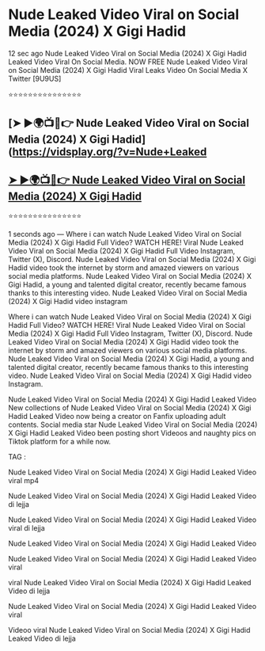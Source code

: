 ﻿# Nude Leaked Video Viral on Social Media (2024) X Gigi Hadid



12 sec ago Nude Leaked Video Viral on Social Media (2024) X Gigi Hadid Leaked Video Viral On Social Media. NOW FREE Nude Leaked Video Viral on Social Media (2024) X Gigi Hadid Viral Leaks Video On Social Media X Twitter [9U9US]

⭐⭐⭐⭐⭐⭐⭐⭐⭐⭐⭐⭐⭐⭐⭐

## [➤ ►🌍📺📱👉 Nude Leaked Video Viral on Social Media (2024) X Gigi Hadid](https://vidsplay.org/?v=Nude+Leaked

## [➤ ►🌍📺📱👉 Nude Leaked Video Viral on Social Media (2024) X Gigi Hadid](https://vidsplay.org/?v=Nude+Leaked)


⭐⭐⭐⭐⭐⭐⭐⭐⭐⭐⭐⭐⭐⭐⭐



1 seconds ago — Where i can watch Nude Leaked Video Viral on Social Media (2024) X Gigi Hadid Full Video? WATCH HERE! Viral Nude Leaked Video Viral on Social Media (2024) X Gigi Hadid Full Video Instagram, Twitter (X), Discord. Nude Leaked Video Viral on Social Media (2024) X Gigi Hadid video took the internet by storm and amazed viewers on various social media platforms. Nude Leaked Video Viral on Social Media (2024) X Gigi Hadid, a young and talented digital creator, recently became famous thanks to this interesting video. Nude Leaked Video Viral on Social Media (2024) X Gigi Hadid video instagram

Where i can watch Nude Leaked Video Viral on Social Media (2024) X Gigi Hadid Full Video? WATCH HERE! Viral Nude Leaked Video Viral on Social Media (2024) X Gigi Hadid Full Video Instagram, Twitter (X), Discord. Nude Leaked Video Viral on Social Media (2024) X Gigi Hadid video took the internet by storm and amazed viewers on various social media platforms. Nude Leaked Video Viral on Social Media (2024) X Gigi Hadid, a young and talented digital creator, recently became famous thanks to this interesting video. Nude Leaked Video Viral on Social Media (2024) X Gigi Hadid video Instagram.

Nude Leaked Video Viral on Social Media (2024) X Gigi Hadid Leaked Video New collections of Nude Leaked Video Viral on Social Media (2024) X Gigi Hadid Leaked Video now being a creator on Fanfix uploading adult contents. Social media star Nude Leaked Video Viral on Social Media (2024) X Gigi Hadid Leaked Video been posting short Videoos and naughty pics on Tiktok platform for a while now.

TAG :

 

Nude Leaked Video Viral on Social Media (2024) X Gigi Hadid Leaked Video viral mp4

 

Nude Leaked Video Viral on Social Media (2024) X Gigi Hadid Leaked Video di lejja

 

Nude Leaked Video Viral on Social Media (2024) X Gigi Hadid Leaked Video viral di lejja

 

Nude Leaked Video Viral on Social Media (2024) X Gigi Hadid Leaked Video

 

Nude Leaked Video Viral on Social Media (2024) X Gigi Hadid Leaked Video viral

 

viral Nude Leaked Video Viral on Social Media (2024) X Gigi Hadid Leaked Video di lejja

 

Nude Leaked Video Viral on Social Media (2024) X Gigi Hadid Leaked Video viral

 

Videoo viral Nude Leaked Video Viral on Social Media (2024) X Gigi Hadid Leaked Video di lejja